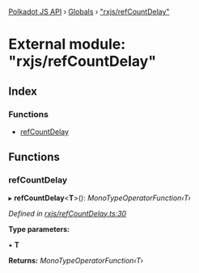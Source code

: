 [Polkadot JS API](../README.md) › [Globals](../globals.md) › ["rxjs/refCountDelay"](_rxjs_refcountdelay_.md)

# External module: "rxjs/refCountDelay"

## Index

### Functions

* [refCountDelay](_rxjs_refcountdelay_.md#refcountdelay)

## Functions

###  refCountDelay

▸ **refCountDelay**<**T**>(): *MonoTypeOperatorFunction‹T›*

*Defined in [rxjs/refCountDelay.ts:30](https://github.com/polkadot-js/api/blob/e601ae27a1/packages/rpc-core/src/rxjs/refCountDelay.ts#L30)*

**Type parameters:**

▪ **T**

**Returns:** *MonoTypeOperatorFunction‹T›*
